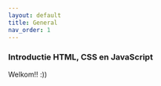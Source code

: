 ```yaml
---
layout: default
title: General
nav_order: 1
---
```


### Introductie HTML, CSS en JavaScript
Welkom!! :))